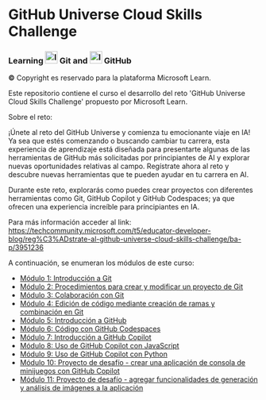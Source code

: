 # GitHub Universe Cloud Skills Challenge

### Learning <img src="https://github.com/shimadasoftware/Introduction-to-version-control-with-Git/assets/73977456/801ea14c-dd83-46bb-ab5b-d229a151bc5c" alt="Italian Trulli" style="width:25px;height:25px;"> Git and <img src="https://github.com/shimadasoftware/Introduction-to-version-control-with-Git/assets/73977456/c5d29a60-b607-4aa3-9fec-cc019d45cb19" alt="Italian Trulli" style="width:25px;height:25px;"> GitHub
**©** Copyright es reservado para la plataforma Microsoft Learn.

Este repositorio contiene el curso el desarrollo del reto 'GitHub Universe Cloud Skills Challenge' propuesto por Microsoft Learn.

Sobre el reto:

¡Únete al reto del GitHub Universe y comienza tu emocionante viaje en IA! Ya sea que estés comenzando o buscando cambiar tu carrera, esta experiencia de aprendizaje está diseñada para presentarte algunas de las herramientas de GitHub más solicitadas por principiantes de AI y explorar nuevas oportunidades relativas al campo. Regístrate ahora al reto y descubre nuevas herramientas que te pueden ayudar en tu carrera en AI. 

Durante este reto, explorarás como puedes crear proyectos con diferentes herramientas como Git, GitHub Copilot y GitHub Codespaces; ya que ofrecen una experiencia increíble para principiantes en IA.

Para más información acceder al link: https://techcommunity.microsoft.com/t5/educator-developer-blog/reg%C3%ADstrate-al-github-universe-cloud-skills-challenge/ba-p/3951236

A continuación, se enumeran los módulos de este curso:
<ul dir="auto">
  <li><a href="https://github.com/shimadasoftware/Learning-Git-and-GitHub/blob/main/1.%20Introducci%C3%B3n%20a%20Git.md">Módulo 1: Introducción a Git</a></li>
  <li><a href="https://github.com/shimadasoftware/Learning-Git-and-GitHub/blob/main/2.%20Procedimientos%20para%20crear%20y%20modificar%20un%20proyecto%20de%20Git.md">Módulo 2: Procedimientos para crear y modificar un proyecto de Git</a></li>
  <li><a href="https://github.com/shimadasoftware/Learning-Git-and-GitHub/blob/main/3.%20Colaboraci%C3%B3n%20con%20Git.md">Módulo 3: Colaboración con Git</a></li>
  <li><a href="https://github.com/shimadasoftware/Learning-Git-and-GitHub/blob/main/4.%20Edici%C3%B3n%20de%20c%C3%B3digo%20mediante%20creaci%C3%B3n%20de%20ramas%20y%20combinaci%C3%B3n%20en%20Git.md">Módulo 4: Edición de código mediante creación de ramas y combinación en Git</a></li>
  <li><a href="https://github.com/shimadasoftware/Learning-Git-and-GitHub/blob/main/5.%20Introducci%C3%B3n%20a%20GitHub.md">Módulo 5: Introducción a GitHub</a></li>
  <li><a href="https://github.com/shimadasoftware/Learning-Git-and-GitHub/blob/main/6.%20C%C3%B3digo%20con%20GitHub%20Codespaces.md">Módulo 6: Código con GitHub Codespaces</a></li>
  <li><a href="https://github.com/shimadasoftware/Learning-Git-and-GitHub/blob/main/7.%20Introducci%C3%B3n%20a%20GitHub%20Copilot.md">Módulo 7: Introducción a GitHub Copilot</a></li>
  <li><a href="https://github.com/shimadasoftware/Learning-Git-and-GitHub/blob/main/8.%20Uso%20de%20GitHub%20Copilot%20con%20JavaScript.md">Módulo 8: Uso de GitHub Copilot con JavaScript</a></li>
  <li><a href="https://github.com/shimadasoftware/Learning-Git-and-GitHub/blob/main/9.%20Uso%20de%20GitHub%20Copilot%20con%20Python.md">Módulo 9: Uso de GitHub Copilot con Python</a></li>
  <li><a href="https://github.com/shimadasoftware/Learning-Git-and-GitHub/blob/main/10.%20Proyecto%20de%20desaf%C3%ADo%3A%20Crear%20una%20aplicaci%C3%B3n%20de%20consola%20de%20minijuegos%20con%20GitHub%20Copilot.md">Módulo 10: Proyecto de desafío - crear una aplicación de consola de minijuegos con GitHub Copilot</a></li>
  <li><a href="https://github.com/shimadasoftware/Learning-Git-and-GitHub/blob/main/11.%20Proyecto%20de%20desaf%C3%ADo%3A%20agregar%20funcionalidades%20de%20generaci%C3%B3n%20y%20an%C3%A1lisis%20de%20im%C3%A1genes%20a%20la%20aplicaci%C3%B3n.md">Módulo 11: Proyecto de desafío - agregar funcionalidades de generación y análisis de imágenes a la aplicación</a></li>
</ul>

